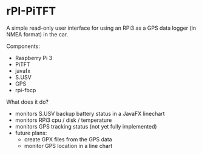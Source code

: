 # rPI-PiTFT

A simple read-only user interface for using an RPi3 as a GPS data logger (in NMEA format) in the car.

Components:
- Raspberry Pi 3
- PiTFT 
- javafx
- S.USV
- GPS
- rpi-fbcp

What does it do?
- monitors S.USV backup battery status in a JavaFX linechart
- monitors RPi3 cpu / disk / temperature
- monitors GPS tracking status (not yet fully implemented)
- future plans:
  - create GPX files from the GPS data
  - monitor GPS location in a line chart
 


